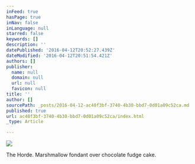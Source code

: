 ```yaml
---
inFeed: true
hasPage: true
inNav: false
inLanguage: null
starred: false
keywords: []
description: ''
datePublished: '2016-04-12T20:52:27.439Z'
dateModified: '2016-04-12T20:51:54.421Z'
authors: []
publisher:
  name: null
  domain: null
  url: null
  favicon: null
title: ''
author: []
sourcePath: _posts/2016-04-12-ac40f3bf-3740-4b30-bbd7-0d01a09c52ca.md
published: true
url: ac40f3bf-3740-4b30-bbd7-0d01a09c52ca/index.html
_type: Article

---
```

![](https://the-grid-user-content.s3-us-west-2.amazonaws.com/63b8563b-1a56-4b49-b3af-149a8d43d320.jpg)

The Horde. Marshmallow fondant over chocolate fudge cake.